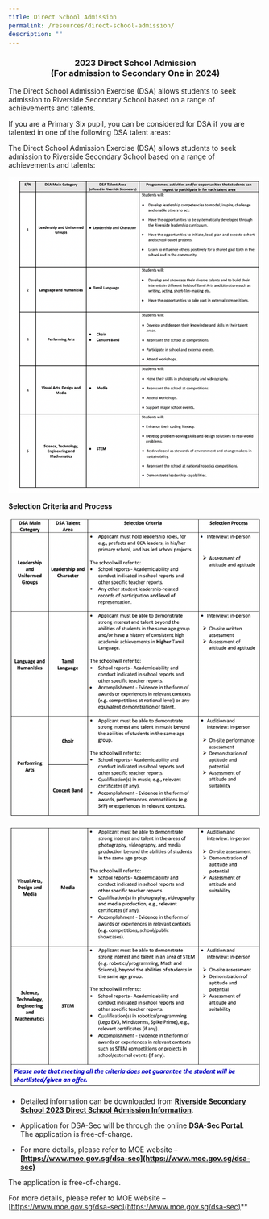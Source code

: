 ```yaml
---
title: Direct School Admission
permalink: /resources/direct-school-admission/
description: ""
---
```

<center><h3>2023 Direct School Admission<br>(For admission to Secondary One in 2024)</h3></center>

The Direct School Admission Exercise (DSA) allows students to seek admission to Riverside Secondary School based on a range of achievements and talents.

If you are a Primary Six pupil, you can be considered for DSA if you are talented in one of the following DSA talent areas:


The Direct School Admission Exercise (DSA) allows students to seek admission to Riverside Secondary School based on a range of achievements and talents:

![](/images/dsa2023.png)

**Selection Criteria and Process**

![](/images/dsaselectionprocessa.png)

![](/images/dsaselectionb.png)


*   Detailed information can be downloaded from **[Riverside Secondary School 2023 Direct School Admission Information](/files/riverside%20secondary%20school%202023%20direct%20school%20admission%20information%20(3%20may%202023).pdf)**.
    
*   Application for DSA-Sec will be through the online **DSA-Sec Portal**.
<br>The application is free-of-charge.

* For more details, please refer to MOE website – **[https://www.moe.gov.sg/dsa-sec](https://www.moe.gov.sg/dsa-sec)**
    

The application is free-of-charge.

  
For more details, please refer to MOE website – [https://www.moe.gov.sg/dsa-sec](https://www.moe.gov.sg/dsa-sec)**